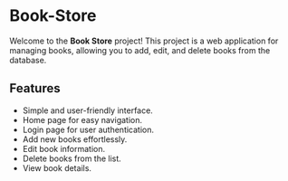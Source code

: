 # Book-Store
Welcome to the **Book Store** project! This project is a web application for managing books, allowing you to add, edit, and delete books from the database.

## Features

- Simple and user-friendly interface.
- Home page for easy navigation.
- Login page for user authentication.
- Add new books effortlessly.
- Edit book information.
- Delete books from the list.
- View book details.
